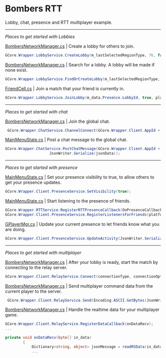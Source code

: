 # Bombers RTT

Lobby, chat, presence and RTT multiplayer example.

---

_Places to get started with Lobbies_

[BombersNetworkManager.cs](https://github.com/getbraincloud/examples-unity/blob/master/BombersRTT/Assets/Scripts/Networking/BombersNetworkManager.cs#L65) | Create a lobby for others to join.

```csharp
GCore.Wrapper.LobbyService.CreateLobby(m_lastSelectedRegionType, 76, false, playerExtra, "", s_matchOptions, in_otherCxIds);
```

[BombersNetworkManager.cs](https://github.com/getbraincloud/examples-unity/blob/master/BombersRTT/Assets/Scripts/Networking/BombersNetworkManager.cs#L85) | Search for a lobby. A lobby will be made if none exist.

```csharp
GCore.Wrapper.LobbyService.FindOrCreateLobby(m_lastSelectedRegionType, 76, 2, algo,s_matchOptions, 1, false, playerExtra, "", s_matchOptions, in_otherCxIds);
```

[FriendCell.cs](https://github.com/getbraincloud/examples-unity/blob/master/BombersRTT/Assets/Scripts/UI/FriendCell.cs#L68) | Join a match that your friend is currently in.

```csharp
GCore.Wrapper.LobbyService.JoinLobby(m_data.Presence.LobbyId, true, playerExtra, "");
```

---

_Places to get started with chat_

[BombersNetworkManager.cs](https://github.com/getbraincloud/examples-unity/blob/master/BombersRTT/Assets/Scripts/Networking/BombersNetworkManager.cs#L1092) | Join the global chat.

```csharp
 GCore.Wrapper.ChatService.ChannelConnect(GCore.Wrapper.Client.AppId + ":gl:main", 25, onChannelConnected);
```

[MainMenuState.cs](https://github.com/getbraincloud/examples-unity/blob/d54976d03314243ffc9c3753e3bb7ad5d56531a9/BombersRTT/Assets/Scenes/States/MainMenuState/MainMenuState.cs#L271) | Post a chat message to the global chat.

```csharp
GCore.Wrapper.ChatService.PostChatMessage(GCore.Wrapper.Client.AppId + ":gl:main", in_field.text,
                    JsonWriter.Serialize(jsonData));
```

---

_Places to get started with presence_

[MainMenuState.cs](https://github.com/getbraincloud/examples-unity/blob/master/BombersRTT/Assets/Scenes/States/MainMenuState/MainMenuState.cs#L168) | Set your presence visibility to true, to allow others to get your presence updates.

```csharp
GCore.Wrapper.Client.PresenceService.SetVisibility(true);
```

[MainMenuState.cs](https://github.com/getbraincloud/examples-unity/blob/master/BombersRTT/Assets/Scenes/States/MainMenuState/MainMenuState.cs#L160-L161) | Start listening to the presence of friends.

```csharp
GCore.Wrapper.RTTService.RegisterRTTPresenceCallback(OnPresenceCallback);
GCore.Wrapper.Client.PresenceService.RegisterListenersForFriends(platform, true, presenceSuccess);
```

[GPlayerMgr.cs](https://github.com/getbraincloud/examples-unity/blob/master/BombersRTT/Assets/Framework/BaseManagers/GPlayerMgr.cs#L1089) | Update your current presence to let friends know what you are doing.

```csharp
GCore.Wrapper.Client.PresenceService.UpdateActivity(JsonWriter.Serialize(activity));
```

---

_Places to get started with multiplayer_

[BombersNetworkManager.cs](https://github.com/getbraincloud/examples-unity/blob/master/BombersRTT/Assets/Scripts/Networking/BombersNetworkManager.cs#L470) | After your lobby is ready, start the match by connecting to the relay server.

```csharp
GCore.Wrapper.Client.RelayService.Connect(connectionType, connectionOptions, null, onRSConnectError);
```

[BombersNetworkManager.cs](https://github.com/getbraincloud/examples-unity/blob/master/BombersRTT/Assets/Scripts/Networking/BombersNetworkManager.cs#L1062) | Send multiplayer command data from the current player to the server.

```csharp
 GCore.Wrapper.Client.RelayService.Send(Encoding.ASCII.GetBytes(JsonWriter.Serialize(json)), BrainCloud.Internal.RelayComms.TO_ALL_PLAYERS, true, true, 0);
```

[BombersNetworkManager.cs](https://github.com/getbraincloud/examples-unity/blob/master/BombersRTT/Assets/Scripts/Networking/BombersNetworkManager.cs#L577) | Handle the realtime data for your multiplayer game.

```csharp
GCore.Wrapper.Client.RelayService.RegisterDataCallback(onDataRecv);
...

private void onDataRecv(byte[] in_data)
        {
            Dictionary<string, object> jsonMessage = readRSData(in_data);
            ...
```
